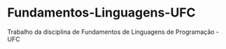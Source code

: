 # Fundamentos-Linguagens-UFC
Trabalho da disciplina de Fundamentos de Linguagens de Programação - UFC
